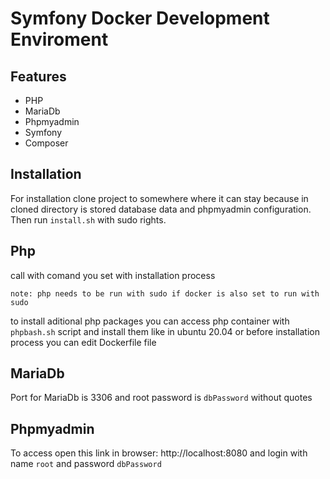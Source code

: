 # Symfony Docker Development Enviroment
## Features
 - PHP
 - MariaDb
 - Phpmyadmin
 - Symfony
 - Composer

## Installation
For installation clone project to somewhere where it can stay because in cloned directory is stored database data and phpmyadmin configuration. Then run `install.sh` with sudo rights.

## Php
call with comand you set with installation process

`note: php needs to be run with sudo if docker is also set to run with sudo`

to install aditional php packages you can access php container with `phpbash.sh` script and install them like in ubuntu 20.04 or before installation process you can edit Dockerfile file

## MariaDb
Port for MariaDb is 3306 and root password is `dbPassword` without quotes

## Phpmyadmin
To access open this link in browser: http://localhost:8080 and login with name `root` and password `dbPassword`
